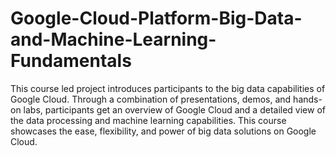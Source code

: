 # Google-Cloud-Platform-Big-Data-and-Machine-Learning-Fundamentals

This course led project introduces participants to the big data capabilities of Google Cloud. Through a combination of presentations, demos, and hands-on labs, participants get an overview of Google Cloud and a detailed view of the data processing and machine learning capabilities. This course showcases the ease, flexibility, and power of big data solutions on Google Cloud.
